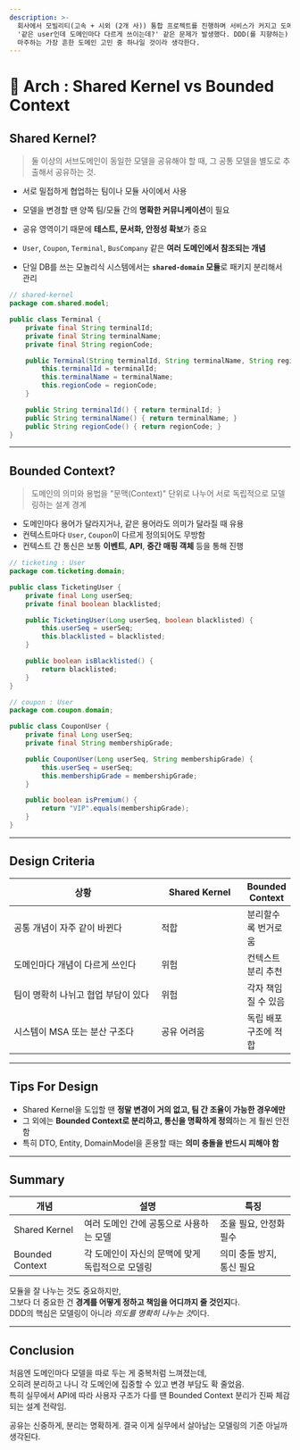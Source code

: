 ```yaml
---
description: >-
  회사에서 모빌리티(고속 + 시외 (2개 사)) 통합 프로젝트를 진행하며 서비스가 커지고 도메인이 많아질수록, '이 개념은 누구 거지?',
  '같은 user인데 도메인마다 다르게 쓰이는데?' 같은 문제가 발생했다. DDD(를 지향하는) 구조를 가지고 있기 때문에  DDD에서
  마주하는 가장 흔한 도메인 고민 중 하나일 것이라 생각한다.
---
```


# 🤝 Arch : Shared Kernel vs Bounded Context

## Shared Kernel?

> 둘 이상의 서브도메인이 동일한 모델을 공유해야 할 때, 그 공통 모델을 별도로 추출해서 공유하는 것.

* 서로 밀접하게 협업하는 팀이나 모듈 사이에서 사용
* 모델을 변경할 땐 양쪽 팀/모듈 간의 **명확한 커뮤니케이션**이 필요
* 공유 영역이기 때문에 **테스트, 문서화, 안정성 확보**가 중요



* `User`, `Coupon`, `Terminal`, `BusCompany` 같은 **여러 도메인에서 참조되는 개념**
* 단일 DB를 쓰는 모놀리식 시스템에서는 **`shared-domain` 모듈**로 패키지 분리해서 관리

```java
// shared-kernel
package com.shared.model;

public class Terminal {
    private final String terminalId;
    private final String terminalName;
    private final String regionCode;

    public Terminal(String terminalId, String terminalName, String regionCode) {
        this.terminalId = terminalId;
        this.terminalName = terminalName;
        this.regionCode = regionCode;
    }

    public String terminalId() { return terminalId; }
    public String terminalName() { return terminalName; }
    public String regionCode() { return regionCode; }
}
```

***

## Bounded Context?

> 도메인의 의미와 용법을 "문맥(Context)" 단위로 나누어 서로 독립적으로 모델링하는 설계 경계

* 도메인마다 용어가 달라지거나, 같은 용어라도 의미가 달라질 때 유용
* 컨텍스트마다 `User`, `Coupon`이 다르게 정의되어도 무방함
* 컨텍스트 간 통신은 보통 **이벤트**, **API**, **중간 매핑 객체** 등을 통해 진행

```java
// ticketing : User
package com.ticketing.domain;

public class TicketingUser {
    private final Long userSeq;
    private final boolean blacklisted;

    public TicketingUser(Long userSeq, boolean blacklisted) {
        this.userSeq = userSeq;
        this.blacklisted = blacklisted;
    }

    public boolean isBlacklisted() {
        return blacklisted;
    }
}

// coupon : User
package com.coupon.domain;

public class CouponUser {
    private final Long userSeq;
    private final String membershipGrade;

    public CouponUser(Long userSeq, String membershipGrade) {
        this.userSeq = userSeq;
        this.membershipGrade = membershipGrade;
    }

    public boolean isPremium() {
        return "VIP".equals(membershipGrade);
    }
}
```

***

## Design Criteria

<table><thead><tr><th width="262.67578125">상황</th><th width="143.48828125">Shared Kernel</th><th>Bounded Context</th></tr></thead><tbody><tr><td>공통 개념이 자주 같이 바뀐다</td><td> 적합</td><td>분리할수록 번거로움</td></tr><tr><td>도메인마다 개념이 다르게 쓰인다</td><td>위험</td><td>컨텍스트 분리 추천</td></tr><tr><td>팀이 명확히 나뉘고 협업 부담이 있다</td><td>위험</td><td>각자 책임질 수 있음</td></tr><tr><td>시스템이 MSA 또는 분산 구조다</td><td>공유 어려움</td><td>독립 배포 구조에 적합</td></tr></tbody></table>

***

## Tips For Design

* Shared Kernel을 도입할 땐 **정말 변경이 거의 없고, 팀 간 조율이 가능한 경우에만**
* 그 외에는 **Bounded Context로 분리하고, 통신을 명확하게 정의**하는 게 훨씬 안전함
* 특히 DTO, Entity, DomainModel을 혼용할 때는 **의미 충돌을 반드시 피해야 함**

***

## Summary

| 개념              | 설명                          | 특징              |
| --------------- | --------------------------- | --------------- |
| Shared Kernel   | 여러 도메인 간에 공통으로 사용하는 모델      | 조율 필요, 안정화 필수   |
| Bounded Context | 각 도메인이 자신의 문맥에 맞게 독립적으로 모델링 | 의미 충돌 방지, 통신 필요 |

모듈을 잘 나누는 것도 중요하지만, \
그보다 더 중요한 건 **경계를 어떻게 정하고 책임을 어디까지 줄 것인지**다.\
DDD의 핵심은 모델링이 아니라 _의도를 명확히 나누는 &#xAC83;_&#xC774;다.

***

## Conclusion

처음엔 도메인마다 모델을 따로 두는 게 중복처럼 느껴졌는데, \
오히려 분리하고 나니 각 도메인에 집중할 수 있고 변경 부담도 확 줄었음. \
특히 실무에서 API에 따라 사용자 구조가 다를 땐 Bounded Context 분리가 진짜 체감되는 설계 전략임.

공유는 신중하게, 분리는 명확하게. 결국 이게 실무에서 살아남는 모델링의 기준 아닐까 생각된다.
